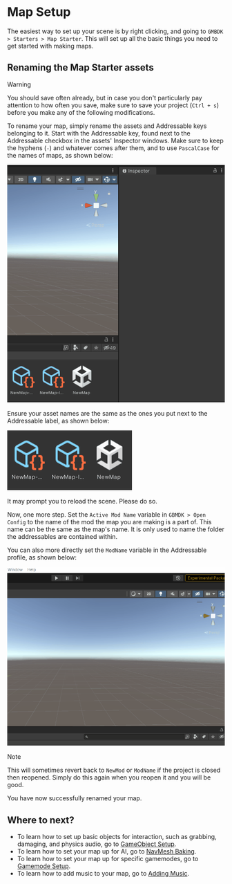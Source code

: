 # Map Setup

The easiest way to set up your scene is by right clicking, and going to `GMBDK > Starters > Map Starter`.
This will set up all the basic things you need to get started with making maps.

## Renaming the Map Starter assets

> [!WARNING]
> You should save often already, but in case you don't particularly pay attention to how often you save, make sure to save your project (`Ctrl + s`) before you make any of the following modifications.

To rename your map, simply rename the assets and Addressable keys belonging to it. Start with the Addressable key, found next to the Addressable checkbox in the assets' Inspector windows. Make sure to keep the hyphens (`-`) and whatever comes after them, and to use `PascalCase` for the names of maps, as shown below:

![rename-map-example](../../images/rename-map-example.gif)

Ensure your asset names are the same as the ones you put next to the Addressable label, as shown below:

![rename-scene-example](../../images/rename-scene-example.gif)

It may prompt you to reload the scene. Please do so.

Now, one more step. Set the `Active Mod Name` variable in `GBMDK > Open Config` to the name of the mod the map you are making is a part of. This name can be the same as the map's name. It is only used to name the folder the addressables are contained within.

You can also more directly set the `ModName` variable in the Addressable profile, as shown below:

![rename-exported-folder-example](../../images/rename-exported-folder-example.gif)

> [!NOTE] 
> This will sometimes revert back to `NewMod` or `ModName` if the project is closed then reopened. Simply do this again when you reopen it and you will be good.

You have now successfully renamed your map.

## Where to next?

- To learn how to set up basic objects for interaction, such as grabbing, damaging, and physics audio, go to [GameObject Setup](./gameobject-setup.md).
- To learn how to set your map up for AI, go to [NavMesh Baking](./navmesh-baking.md).
- To learn how to set your map up for specific gamemodes, go to [Gamemode Setup](./gamemode-setup.md).
- To learn how to add music to your map, go to [Adding Music](./adding-music.md).
